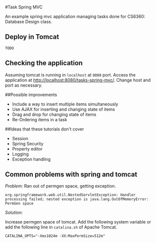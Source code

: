 #Task Spring MVC

An example spring mvc application managing tasks done for CS6360: Database Design class.

## Deploy in Tomcat 

    TODO

## Checking the application 

Assuming tomcat is running in `localhost` at `8080` port. Access the application at 
<http://localhost:8080/tasks-spring-mvc/>. 
Change host and port as necessary.


##Possible improvements

- Include a way to insert multiple items simultaneously
- Use AJAX for inserting and changing state of items
- Drag and drop for changing state of items 
- Re-Ordering items in a task 

##Ideas that these tutorials don't cover

- Session 
- Spring Security 
- Property editor 
- Logging 
- Exception handling

## Common problems with spring and tomcat
 
*Problem:* Ran out of permgen space, getting exception.

`org.springframework.web.util.NestedServletException: Handler processing failed; nested exception is java.lang.OutOfMemoryError: PermGen space`

*Solution:*

Increase permgen space of tomcat. Add the following system variable or add the following line in `catalina.sh` of Apache Tomcat. 

    CATALINA_OPTS="-Xmx1024m -XX:MaxPermSize=512m"
